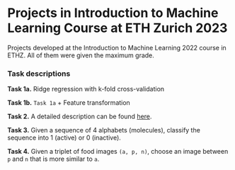 # Projects in Introduction to Machine Learning Course at ETH Zurich 2023
Projects developed at the Introduction to Machine Learning 2022 course in ETHZ. All of them were given the maximum grade.

### Task descriptions

**Task 1a.** Ridge regression with k-fold cross-validation

**Task 1b.** `Task 1a` + Feature transformation

**Task 2.** A detailed description can be found [here](Task_2/README.md).

**Task 3.** Given a sequence of 4 alphabets (molecules), classify the sequence into 1 (active) or 0 (inactive).

**Task 4.** Given a triplet of food images `(a, p, n)`, choose an image between `p` and `n` that is more similar to `a`.
